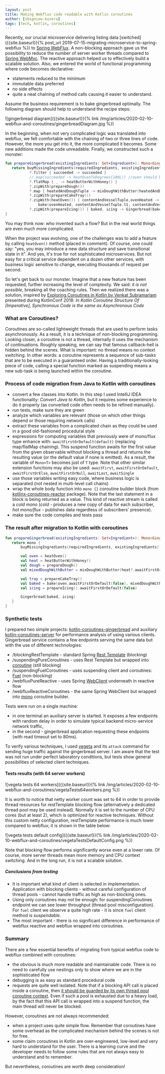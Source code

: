 ```yaml
---
layout: post
title: Making Webflux code readable with Kotlin coroutines
author: [zbigniew.kuzera]
tags: [tech, kotlin, coroutines]
---
```


Recently, our crucial microservice delivering listing data [switched]({{site.baseurl}}{% post_url 2019-07-15-migrating-microservice-to-spring-webflux %}) to
[Spring WebFlux](https://docs.spring.io/spring/docs/current/spring-framework-reference/web-reactive.html).
A non-blocking approach gave us the possibility to reduce the number of server worker threads compared to [Spring WebMvc](https://docs.spring.io/spring/docs/current/spring-framework-reference/web.html).
The reactive approach helped us to effectively build a scalable solution.
Also, we entered the world of functional programming where code becomes declarative:
- statements reduced to the minimum
- immutable data preferred
- no side effects
- quite a neat chaining of method calls causing it easier to understand.

Assume the business requirement is to bake gingerbread optimally. The following diagram should help to understand the recipe steps:

![gingerbread diagram]({{site.baseurl}}{% link /img/articles/2020-02-10-webflux-and-coroutines/gingerbreadDiagram.jpg %})

In the beginning, when not very complicated logic was translated into webflux, we felt comfortable with the chaining of two or three lines of code.
However, the more you get into it, the more complicated it becomes. Some new additions made the code unreadable.
Finally, we constructed such a monster:

```kotlin
fun prepareGingerbread(existingIngredients: Set<Ingredient>): Mono<Gingerbread>? {
   return buyMissingIngredients(requiredIngredients, existingIngredients)
           ?.filter { succeeded -> succeeded }
           //.map(succeeded -> heatOvenToDegrees(180L)) //oven should be heated at this point
           ?.flatMap { _ -> heatButterWithHoney() }
           ?.zipWith(prepareDough())
           ?.map { heatedAndDoughTuple -> mixDoughWithButter(heatedAndDoughTuple.t1, heatedAndDoughTuple.t2) }
           ?.zipWith(prepareCakeTray())
           ?.zipWith(heatOven()) { contentAndVesselTuple,ovenHeated ->
               bake(ovenHeated, contentAndVesselTuple.t1, contentAndVesselTuple.t2)}
           ?.zipWith(prepareIcing()) { baked, icing -> Gingerbread(baked, icing) }
}
```

You may think now: who invented such a flow? But in the real world things are even much more complicated.

When the project was evolving, one of the challenges was to add a feature by calling `heatOven()` method (placed in comment).
Of course, one could say: "yes, you may introduce a new data structure and save transitional state in it".
And yes, it's true for not sophisticated microservices. But not easy for a critical service dependent on a dozen other services,
with business logic sensitive to change, executing thousands of request per second.

So let's get back to our monster. Imagine that a new feature has been requested, further increasing the level of complexity.
We said: _it is not possible_, breaking all the coaching rules.
Then we realized there was a solution, inspired by [Exploring Coroutines in Kotlin by Venkat Subramariam](https://www.youtube.com/watch?v=jT2gHPQ4Z1Q)
 presented during KotlinConf 2018:
_In Kotlin Coroutine Structure Of [Imperative], Synchronous Code is the same as Asynchronous Code_

### What are Coroutines?
Coroutines are so-called lightweight threads that are used to perform tasks asynchronously.
As a result, it is a technique of non-blocking programming. Looking closer, a coroutine is not a thread,
internally it uses the mechanism of continuations. Roughly speaking, we can say that famous callback-hell is hidden behind the scenes.
What is important: no thread means no context switching.
In other words: a coroutine represents a sequence of sub-tasks that are to be executed in a guaranteed order.
Having a traditionally-looking piece of code, calling a special function marked as suspending means
a new sub-task is being launched within the coroutine.

### Process of code migration from Java to Kotlin with coroutines
- convert a few classes into Kotlin. In this step I used IntelliJ IDEA functionality: _Convert Java to Kotlin_,
but it requires some experience to do it properly (as converted code often needs to be refined manually).
- run tests, make sure they are green
- analyze which variables are relevant (those on which other things depend or those requiring network calls)
- extract these variables from a complicated chain as they could be used in a good old-fashioned procedural style
- expressions for computing variables that previously were of mono/flux type enhance with: `awaitFirstOrDefault(default)` (replacing map/flatMap chaining).
This suspend function awaits for the first value from the given observable without blocking a thread and returns the
resulting value (or the default value if none is emitted).
As a result, the variable of `Mono<T>` becomes just of `T` type.
Note that other similar extension functions may also be used:
`awaitFirst`, `awaitFirstOrDefault`, `awaitFirstOrElse`, `awaitFirstOrNull`, `awaitLast`, `awaitSingle`
- use those variables writing easy code, where business logic is separated (not nested in multi-level call chains)
- wrap the whole body function into `mono {}` coroutine builder block
(from [kotlinx-coroutines-reactor](https://github.com/Kotlin/kotlinx.coroutines/tree/master/reactive/kotlinx-coroutines-reactor) package).
Note that the last statement in a block is being returned as a value. This kind of reactive stream is called a _cold mono_
(_cold_ - produces a new copy of data for each subscriber, _hot mono/flux_ - publishes data regardless of subscribers' presence).
- make sure the code compiles and tests pass

### The result after migration to Kotlin with coroutines

```kotlin
fun prepareGingerbread(existingIngredients: Set<Ingredient>): Mono<Gingerbread> {
   return mono {
       buyMissingIngredients(requiredIngredients, existingIngredients)?.awaitFirstOrDefault(false)

       val oven = heatOven()
       val heat = heatButterWithHoney()
       val dough = prepareDough()
       val mixedDoughWithButter = mixDoughWithButter(heat?.awaitFirstOrDefault(false), dough.awaitFirstOrDefault(false))

       val tray = prepareCakeTray()
       val baked = bake(oven.awaitFirstOrDefault(false), mixedDoughWithButter, tray.awaitFirstOrDefault(false))
       val icing = prepareIcing().awaitFirstOrDefault(false)

       Gingerbread(baked, icing)
   }
}
```

### Synthetic tests
I prepared two simple projects: [kotlin-coroutines-gingerbread](https://github.com/kuzera/kotlin-coroutines-gingerbread)
and auxiliary [kotlin-coroutines-server](https://github.com/kuzera/kotlin-coroutines-server) for performance analysis
of using various clients. Gingerbread service contains a few endpoints serving the same data but with the use of
different technologies:
- /blockingRestTemplate - standard Spring [Rest Template](https://docs.spring.io/spring-boot/docs/current/reference/html/boot-features-resttemplate.html) (blocking)
- /suspendingPureCoroutines - uses Rest Template but wrapped into [coroutine](https://kotlinlang.org/docs/reference/coroutines-overview.html) (still blocking)
- /suspendingFuelCoroutines - uses suspending client and coroutines: [Fuel](https://github.com/kittinunf/fuel/tree/master/fuel-coroutines) (non-blocking)
- /webfluxPureReactive - uses Spring [WebClient](https://docs.spring.io/spring-boot/docs/current/reference/html/boot-features-webclient.html) underneath in reactive flow
- /webfluxReactiveCoroutines - the same Spring WebClient but wrapped into [mono](https://github.com/Kotlin/kotlinx.coroutines/tree/master/reactive/kotlinx-coroutines-reactor) coroutine builder.

Tests were run on a single machine:
- in one terminal an auxiliary server is started. It exposes a few endpoints with random delay in order to simulate
typical backend micro-service network traffic,
- in the second - gingerbread application requesting these endpoints (with read timeout set to 80ms).

To verify various techniques, I used [vegeta](https://github.com/tsenart/vegeta) and its `attack` command for sending
huge traffic against the gingerbread server. I am aware that the test was not run under perfect laboratory conditions, but tests show
general possibilities of selected client techniques.

#### Tests results (with 64 server workers)
![vegeta tests 64 workers]({{site.baseurl}}{% link /img/articles/2020-02-10-webflux-and-coroutines/vegetaTests64workers.png %})

It is worth to notice that netty worker count was set to 64 in order to provide thread resources for restTemplate blocking
flow (alternatively a dedicated thread pool may be used instead). Normally it is set to the number of CPU cores (but at least 2),
which is optimized for reactive techniques. Without this custom netty configuration, restTemplate performance is much lower
compared to webflux; it is shown in the table below:

![vegeta tests default config]({{site.baseurl}}{% link /img/articles/2020-02-10-webflux-and-coroutines/vegetaTestsDefaultConfig.png %})

Note that blocking flow performs significantly worse even at a lower rate.
Of course, more server threads mean more memory and CPU context switching. And in the long run, it is not a scalable solution.

##### Conclusions from testing
- It is important what kind of client is selected in implementation. Application with blocking clients -
without careful configuration of thread pools - cannot handle traffic as high as non-blocking ones.
- Using only coroutines may not be enough: for suspendingCoroutines endpoint we can see lower throughput (thread pool misconfiguration).
For `fuel` client we observe a quite high rate - it is since `fuel` client method is _suspendable_.
- The most important - there is no significant difference in performance of webflux reactive and webflux wrapped into coroutines.

### Summary
There are a few essential benefits of migrating from typical webflux code to webflux combined with coroutines:
- the obvious is much more readable and maintainable code. There is no need to carefully use nestings only to show where
we are in the sophisticated flow
- debugging is as easy as standard procedural code
- requests are quite well isolated. Note that if a blocking API call is placed inside a coroutine,
then [it should be guarded by its own thread pool coroutine context](https://medium.com/@elizarov/blocking-threads-suspending-coroutines-d33e11bf4761).
Even if such a pool is exhausted due to a heavy load, by the fact that this API call is wrapped into a suspend function, the main thread will never be blocked.

However, coroutines are not always recommended:
- when a project uses quite simple flow. Remember that coroutines have some overhead as the complicated mechanism behind the scenes is not for free.
- some claim coroutines in Kotlin are over-engineered, low-level and very hard to understand for the user.
There is a learning curve and the developer needs to follow some rules that are not always easy to understand and to remember.

But nevertheless, coroutines are worth deep consideration!

<style type="text/css">.post img{margin: 0 auto;display: block;}</style>
